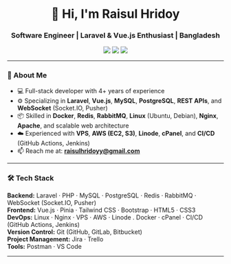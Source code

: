 <h1 align="center">👋 Hi, I'm Raisul Hridoy</h1>
<h3 align="center">Software Engineer | Laravel & Vue.js Enthusiast | Bangladesh</h3>

<p align="center">
  <a href="https://linkedin.com/in/raisulhridoy"><img src="https://img.shields.io/badge/LinkedIn-raisulhridoy-blue?logo=linkedin" /></a>
  <a href="mailto:raisulhridoy@hotmail.com"><img src="https://img.shields.io/badge/Email-raisulhridoyy@gmail.com-red?logo=gmail" /></a>
   <a href="https://raisulhridoy.devgenus.com"><img src="https://img.shields.io/badge/Website-raisulhridoy.devgenus.com-blue?logo=globe" /></a>
</p>

---


### 🚀 About Me

- 💻 Full-stack developer with 4+ years of experience  
- ⚙️ Specializing in **Laravel**, **Vue.js**, **MySQL**, **PostgreSQL**, **REST APIs**, and **WebSocket** (Socket.IO, Pusher)  
- 📦 Skilled in **Docker**, **Redis**, **RabbitMQ**, **Linux** (Ubuntu, Debian), **Nginx**, **Apache**, and scalable web architecture  
- ☁️ Experienced with **VPS**, **AWS (EC2, S3)**, **Linode**, **cPanel**, and **CI/CD** (GitHub Actions, Jenkins)  
- 📫 Reach me at: **raisulhridoyy@gmail.com**

---

### 🛠️ Tech Stack

**Backend:** Laravel · PHP · MySQL · PostgreSQL · Redis · RabbitMQ · WebSocket (Socket.IO, Pusher)  
**Frontend:** Vue.js · Pinia · Tailwind CSS · Bootstrap · HTML5 · CSS3  
**DevOps:** Linux · Nginx · VPS · AWS · Linode . Docker · cPanel · CI/CD (GitHub Actions, Jenkins)  
**Version Control:** Git (GitHub, GitLab, Bitbucket)  
**Project Management:** Jira · Trello  
**Tools:** Postman · VS Code  

---
